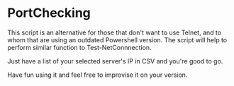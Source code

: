 # PortChecking

This script is an alternative for those that don't want to use Telnet, and to whom that are using an outdated Powershell version.
The script will help to perform similar function to Test-NetConnnection.

Just have a list of your selected server's IP in CSV and you're good to go.

Have fun using it and feel free to improvise it on your version.
